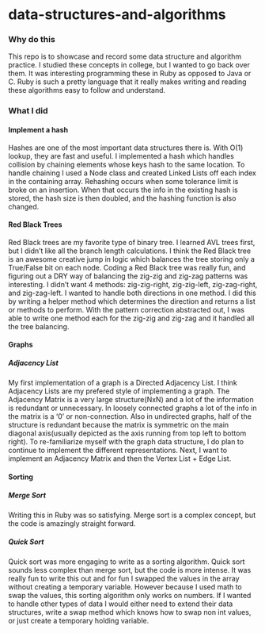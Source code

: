 # data-structures-and-algorithms
### Why do this
This repo is to showcase and record some data structure and algorithm practice. I studied these concepts in college, but I wanted to go back over them. It was interesting programming these in Ruby as opposed to Java or C. Ruby is such a pretty language that it really makes writing and reading these algorithms easy to follow and understand.

### What I did
#### Implement a hash
Hashes are one of the most important data structures there is. With O(1) lookup, they are fast and useful. I implemented a hash which handles collision by chaining elements whose keys hash to the same location. To handle chaining I used a Node class and created Linked Lists off  each index in the containing array. Rehashing occurs when some tolerance limit is broke on an insertion. When that occurs the info in the existing hash is stored, the hash size is then doubled, and the hashing function is also changed. 

#### Red Black Trees
Red Black trees are my favorite type of binary tree. I learned AVL trees first, but I didn’t like all the branch length calculations. I think the Red Black tree is an awesome creative jump in logic which balances the tree storing only a True/False bit on each node. Coding a Red Black tree was really fun, and figuring out a DRY way of balancing the zig-zig and zig-zag patterns was interesting. I didn’t want 4 methods: zig-zig-right, zig-zig-left, zig-zag-right, and zig-zag-left. I wanted to handle both directions in one method. I did this by writing a helper method which determines the direction and returns a list or methods to perform. With the pattern correction abstracted out, I was able to write one method each for the zig-zig and zig-zag and it handled all the tree balancing.

#### Graphs
##### Adjacency List
My first implementation of a graph is a Directed Adjacency List. I think Adjacency Lists are my prefered style of implementing a graph. The Adjacency Matrix is a very large structure(NxN) and a lot of the information is redundant or unnecessary. In loosely connected graphs a lot of the info in the matrix is a ‘0’ or non-connection. Also in undirected graphs, half of the structure is redundant because the matrix is symmetric on the main diagonal axis(usually depicted as the axis running from top left to bottom right). 
To re-familiarize myself with the graph data structure, I do plan to continue to implement the different representations. Next, I want to implement an Adjacency Matrix and then the Vertex List + Edge List.  

####  Sorting
##### Merge Sort
Writing this in Ruby was so satisfying. Merge sort is a complex concept, but the code is amazingly straight forward. 

##### Quick Sort
Quick sort was more engaging to write as a sorting algorithm. Quick sort sounds less complex than merge sort, but the code is more intense. It was really fun to write this out and for fun I swapped the values in the array without creating a temporary variable. However because I used math to swap the values, this sorting algorithm only works on numbers. If I wanted to handle other types of data I would either need to extend their data structures, write a swap method which knows how to swap non int values, or just create a temporary holding variable. 
